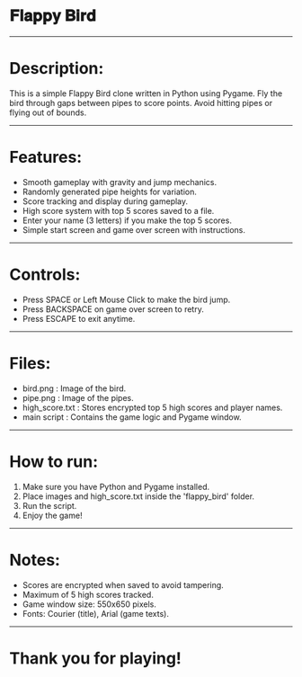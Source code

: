 # 𝐅𝐥𝐚𝐩𝐩𝐲 𝐁𝐢𝐫𝐝

---

# Description:

This is a simple Flappy Bird clone written in Python using Pygame.
Fly the bird through gaps between pipes to score points. Avoid hitting pipes or flying out of bounds.

---

# Features:

- Smooth gameplay with gravity and jump mechanics.
- Randomly generated pipe heights for variation.
- Score tracking and display during gameplay.
- High score system with top 5 scores saved to a file.
- Enter your name (3 letters) if you make the top 5 scores.
- Simple start screen and game over screen with instructions.

---

# Controls:

- Press SPACE or Left Mouse Click to make the bird jump.
- Press BACKSPACE on game over screen to retry.
- Press ESCAPE to exit anytime.

---

# Files:

- bird.png : Image of the bird.
- pipe.png : Image of the pipes.
- high_score.txt : Stores encrypted top 5 high scores and player names.
- main script : Contains the game logic and Pygame window.

---

# How to run:

1. Make sure you have Python and Pygame installed.
2. Place images and high_score.txt inside the 'flappy_bird' folder.
3. Run the script.
4. Enjoy the game!

---

# Notes:

- Scores are encrypted when saved to avoid tampering.
- Maximum of 5 high scores tracked.
- Game window size: 550x650 pixels.
- Fonts: Courier (title), Arial (game texts).

---

# Thank you for playing!
